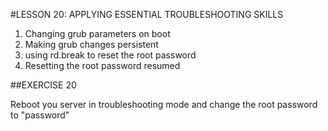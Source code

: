 #LESSON 20: APPLYING ESSENTIAL TROUBLESHOOTING SKILLS

1. Changing grub parameters on boot
2. Making grub changes persistent
3. using rd.break to reset the root password
4. Resetting the root password resumed

##EXERCISE 20

Reboot you server in troubleshooting mode and change the root password to "password"